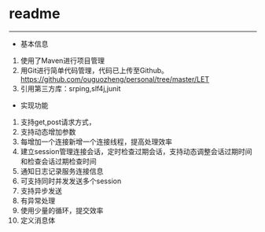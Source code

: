 # readme

---
- 基本信息
1.	使用了Maven进行项目管理
2.	用Git进行简单代码管理，代码已上传至Github。https://github.com/ouguozheng/personal/tree/master/LET
3. 引用第三方库：srping,slf4j,junit

- 实现功能
1. 支持get,post请求方式，
2. 支持动态增加参数
3. 每增加一个连接新增一个连接线程，提高处理效率
4. 建立session管理连接会话，定时检查过期会话，支持动态调整会话过期时间和检查会话过期检查时间
5. 通知日志记录服务连接信息
6. 可支持同时并发发送多个session
7. 支持异步发送
8. 有异常处理
9. 使用少量的循环，提交效率
10. 定义消息体
